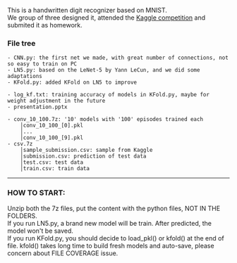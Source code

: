 This is a handwritten digit recognizer based on MNIST.  
We group of three designed it, attended the [Kaggle competition](https://www.kaggle.com/c/digit-recognizer) and submited it as homework.   


### File tree  
    - CNN.py: the first net we made, with great number of connections, not so easy to train on PC   
    - LN5.py: based on the LeNet-5 by Yann LeCun, and we did some adaptations   
    - KFold.py: added KFold on LN5 to improve   
    
    - log_kf.txt: training accuracy of models in KFold.py, maybe for weight adjustment in the future   
    - presentation.pptx   
     
    - conv_10_100.7z: '10' models with '100' episodes trained each   
        │conv_10_100_[0].pkl   
        │...   
        │conv_10_100_[9].pkl   
    - csv.7z   
        │sample_submission.csv: sample from Kaggle   
        │submission.csv: prediction of test data   
        │test.csv: test data   
        │train.csv: train data   

---

### HOW TO START:   
Unzip both the 7z files, put the content with the python files, NOT IN THE FOLDERS.   
If you run LN5.py, a brand new model will be train. After predicted, the model won't be saved.   
If you run KFold.py, you should decide to load_pkl() or kfold() at the end of file. kfold() takes long time to build fresh models and auto-save, please concern about FILE COVERAGE issue.   
